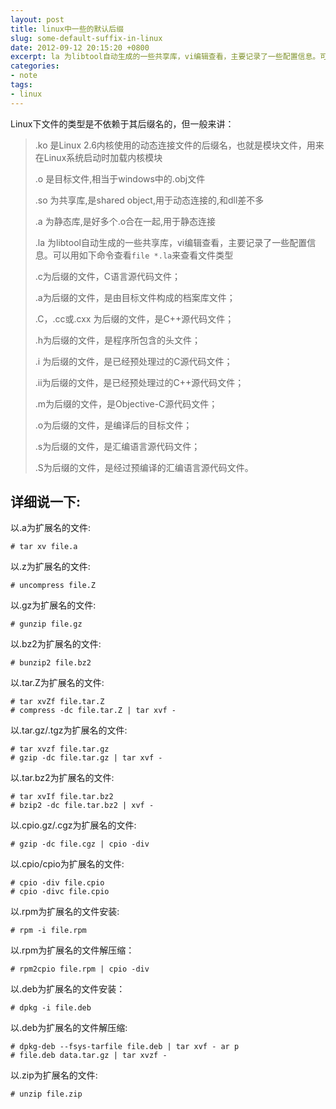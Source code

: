 ```yaml
---
layout: post
title: linux中一些的默认后缀
slug: some-default-suffix-in-linux
date: 2012-09-12 20:15:20 +0800
excerpt: la 为libtool自动生成的一些共享库，vi编辑查看，主要记录了一些配置信息。可以用如下命令查看file *.la来查看文件类型
categories:
- note
tags:
- linux
---
```


Linux下文件的类型是不依赖于其后缀名的，但一般来讲：

> .ko 是Linux 2.6内核使用的动态连接文件的后缀名，也就是模块文件，用来在Linux系统启动时加载内核模块
>
> .o 是目标文件,相当于windows中的.obj文件
>
> .so 为共享库,是shared object,用于动态连接的,和dll差不多
>
> .a 为静态库,是好多个.o合在一起,用于静态连接
>
> .la 为libtool自动生成的一些共享库，vi编辑查看，主要记录了一些配置信息。可以用如下命令查看`file *.la`来查看文件类型
>
> .c为后缀的文件，C语言源代码文件；
>
> .a为后缀的文件，是由目标文件构成的档案库文件；
>
> .C，.cc或.cxx 为后缀的文件，是C++源代码文件；
>
> .h为后缀的文件，是程序所包含的头文件；
>
> .i 为后缀的文件，是已经预处理过的C源代码文件；
>
> .ii为后缀的文件，是已经预处理过的C++源代码文件；
>
> .m为后缀的文件，是Objective-C源代码文件；
>
> .o为后缀的文件，是编译后的目标文件；
>
> .s为后缀的文件，是汇编语言源代码文件；
>
> .S为后缀的文件，是经过预编译的汇编语言源代码文件。

## 详细说一下:

以.a为扩展名的文件:

	# tar xv file.a

以.z为扩展名的文件:

	# uncompress file.Z

以.gz为扩展名的文件:

	# gunzip file.gz

以.bz2为扩展名的文件:

	# bunzip2 file.bz2

以.tar.Z为扩展名的文件:

	# tar xvZf file.tar.Z
	# compress -dc file.tar.Z | tar xvf -

以.tar.gz/.tgz为扩展名的文件:

	# tar xvzf file.tar.gz
	# gzip -dc file.tar.gz | tar xvf -

以.tar.bz2为扩展名的文件:

	# tar xvIf file.tar.bz2
	# bzip2 -dc file.tar.bz2 | xvf -

以.cpio.gz/.cgz为扩展名的文件:

	# gzip -dc file.cgz | cpio -div

以.cpio/cpio为扩展名的文件:

	# cpio -div file.cpio
	# cpio -divc file.cpio

以.rpm为扩展名的文件安装:

	# rpm -i file.rpm

以.rpm为扩展名的文件解压缩：

	# rpm2cpio file.rpm | cpio -div

以.deb为扩展名的文件安装：

	# dpkg -i file.deb

以.deb为扩展名的文件解压缩:

	# dpkg-deb --fsys-tarfile file.deb | tar xvf - ar p
	# file.deb data.tar.gz | tar xvzf -

以.zip为扩展名的文件:

	# unzip file.zip
